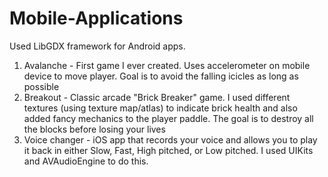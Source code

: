 # Mobile-Applications
Used LibGDX framework for Android apps. <br />

1) Avalanche - First game I ever created. Uses accelerometer on mobile device to move player. Goal is to avoid the falling icicles as long as possible <br />
2) Breakout - Classic arcade "Brick Breaker" game. I used different textures (using texture map/atlas) to indicate brick health and also added fancy mechanics to the player paddle. The goal is to destroy all the blocks before losing your lives<br />
3) Voice changer - iOS app that records your voice and allows you to play it back in either Slow, Fast, High pitched, or Low pitched. I used UIKits and AVAudioEngine to do this.
